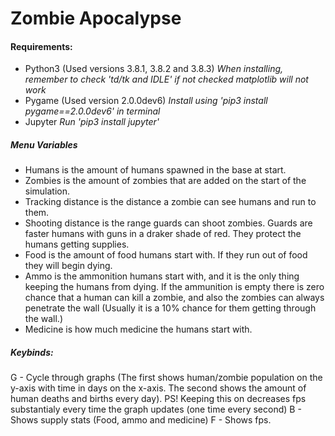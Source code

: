 # Zombie Apocalypse

#### Requirements:
* Python3 (Used versions 3.8.1, 3.8.2 and 3.8.3) *When installing, remember to check 'td/tk and IDLE' if not checked matplotlib will not work*
* Pygame (Used version 2.0.0dev6) *Install using 'pip3 install pygame==2.0.0dev6' in terminal*
* Jupyter *Run 'pip3 install jupyter'*

##### Menu Variables
* Humans is the amount of humans spawned in the base at start.
* Zombies is the amount of zombies that are added on the start of the simulation.
* Tracking distance is the distance a zombie can see humans and run to them.
* Shooting distance is the range guards can shoot zombies. Guards are faster humans with guns in a draker shade of red. They protect the humans getting supplies.
* Food is the amount of food humans start with. If they run out of food they will begin dying.
* Ammo is the ammonition humans start with, and it is the only thing keeping the humans from dying. If the ammunition is empty there is zero chance that a human can kill a zombie, and also the zombies can always penetrate the wall (Usually it is a 10% chance for them getting through the wall.)
* Medicine is how much medicine the humans start with.

##### Keybinds:
G - Cycle through graphs (The first shows human/zombie population on the y-axis with time in days on the x-axis. The second shows the amount of human deaths and births every day). PS! Keeping this on decreases fps substantialy every time the graph updates (one time every second)
B - Shows supply stats (Food, ammo and medicine)
F - Shows fps.